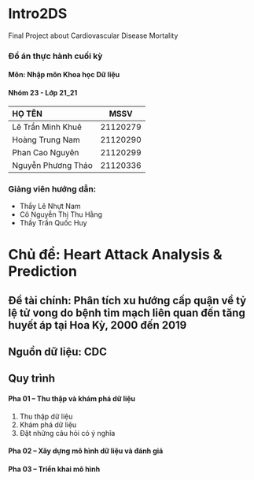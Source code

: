 # Intro2DS
Final Project about Cardiovascular Disease Mortality

### Đồ án thực hành cuối kỳ 
#### Môn: Nhập môn Khoa học Dữ liệu
#### Nhóm 23 - Lớp 21_21
| HỌ TÊN                | MSSV      |
|:------------------    |:--------: |
| Lê Trần Minh Khuê     | 21120279  |
| Hoàng Trung Nam       | 21120290  |
| Phan Cao Nguyên       | 21120299  |
| Nguyễn Phương    Thảo | 21120336  |
### Giảng viên hướng dẫn:
- Thầy Lê Nhựt Nam
- Cô Nguyễn Thị Thu Hằng
- Thầy Trần Quốc Huy
# Chủ đề: Heart Attack Analysis & Prediction
## Đề tài chính: Phân tích xu hướng cấp quận về tỷ lệ tử vong do bệnh tim mạch liên quan đến tăng huyết áp tại Hoa Kỳ, 2000 đến 2019
## Nguồn dữ liệu: CDC
## Quy trình
#### Pha 01 – Thu thập và khám phá dữ liệu
1. Thu thập dữ liệu
2. Khám phá dữ liệu
3. Đặt những câu hỏi có ý nghĩa
#### Pha 02 – Xây dựng mô hình dữ liệu và đánh giá
#### Pha 03 – Triển khai mô hình
